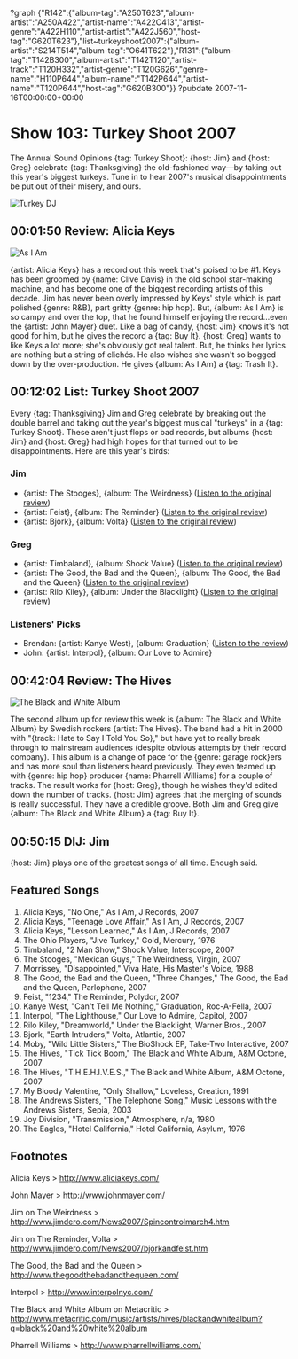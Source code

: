 ?graph {"R142":{"album-tag":"A250T623","album-artist":"A250A422","artist-name":"A422C413","artist-genre":"A422H110","artist-artist":"A422J560","host-tag":"G620T623"},"list~turkeyshoot2007":{"album-artist":"S214T514","album-tag":"O641T622"},"R131":{"album-tag":"T142B300","album-artist":"T142T120","artist-track":"T120H332","artist-genre":"T120G626","genre-name":"H110P644","album-name":"T142P644","artist-name":"T120P644","host-tag":"G620B300"}}
?pubdate 2007-11-16T00:00:00+00:00

# Show 103: Turkey Shoot 2007
The Annual Sound Opinions {tag: Turkey Shoot}: {host: Jim} and {host: Greg} celebrate {tag: Thanksgiving} the old-fashioned way—by taking out this year's biggest turkeys. Tune in to hear 2007's musical disappointments be put out of their misery, and ours.

![Turkey DJ](http://static.soundopinions.org/images/2007/turkeys-07.jpg)

## 00:01:50 Review: Alicia Keys
![As I Am](http://is2.mzstatic.com/image/thumb/Music/v4/f1/cd/b2/f1cdb26a-7c57-6f38-5149-6f540baa811c/source/600x600bb.jpg "316069/267101089")

{artist: Alicia Keys} has a record out this week that's poised to be #1. Keys has been groomed by {name: Clive Davis} in the old school star-making machine, and has become one of the biggest recording artists of this decade. Jim has never been overly impressed by Keys' style which is part polished {genre: R&B}, part gritty {genre: hip hop}. But, {album: As I Am} is so campy and over the top, that he found himself enjoying the record...even the {artist: John Mayer} duet. Like a bag of candy, {host: Jim} knows it's not good for him, but he gives the record a {tag: Buy It}. {host: Greg} wants to like Keys a lot more; she's obviously got real talent. But, he thinks her lyrics are nothing but a string of clichés. He also wishes she wasn't so bogged down by the over-production. He gives {album: As I Am} a {tag: Trash It}.

## 00:12:02 List: Turkey Shoot 2007
Every {tag: Thanksgiving} Jim and Greg celebrate by breaking out the double barrel and taking out the year's biggest musical "turkeys" in a {tag: Turkey Shoot}. These aren't just flops or bad records, but albums {host: Jim} and {host: Greg} had high hopes for that turned out to be disappointments. Here are this year's birds:

### Jim
- {artist: The Stooges}, {album: The Weirdness} ([Listen to the original review](/show/66/))
- {artist: Feist}, {album: The Reminder} ([Listen to the original review](/show/75/))
- {artist: Bjork}, {album: Volta} ([Listen to the original review](/show/75/))

### Greg
- {artist: Timbaland}, {album: Shock Value} ([Listen to the original review](/show/71/))
- {artist: The Good, the Bad and the Queen}, {album: The Good, the Bad and the Queen} ([Listen to the original review](/show/61/))
- {artist: Rilo Kiley}, {album: Under the Blacklight} ([Listen to the original review](/show/91/))

### Listeners' Picks

- Brendan: {artist: Kanye West}, {album: Graduation} ([Listen to the review](/show/93/))
- John: {artist: Interpol}, {album: Our Love to Admire}

## 00:42:04 Review: The Hives
![The Black and White Album](http://is5.mzstatic.com/image/thumb/Music/v4/f6/b8/17/f6b81735-79b7-1bd7-4dd9-f72437015ace/source/600x600bb.jpg "994708/267782170")

The second album up for review this week is {album: The Black and White Album} by Swedish rockers {artist: The Hives}. The band had a hit in 2000 with "{track: Hate to Say I Told You So}," but have yet to really break through to mainstream audiences (despite obvious attempts by their record company). This album is a change of pace for the {genre: garage rock}ers and has more soul than listeners heard previously. They even teamed up with {genre: hip hop} producer {name: Pharrell Williams} for a couple of tracks. The result works for {host: Greg}, though he wishes they'd edited down the number of tracks. {host: Jim} agrees that the merging of sounds is really successful. They have a credible groove. Both Jim and Greg give {album: The Black and White Album} a {tag: Buy It}.

## 00:50:15 DIJ: Jim
{host: Jim} plays one of the greatest songs of all time. Enough said.


## Featured Songs
1. Alicia Keys, "No One," As I Am, J Records, 2007
2. Alicia Keys, "Teenage Love Affair," As I Am, J Records, 2007
3. Alicia Keys, "Lesson Learned," As I Am, J Records, 2007
4. The Ohio Players, "Jive Turkey," Gold, Mercury, 1976
5. Timbaland, "2 Man Show," Shock Value, Interscope, 2007
6. The Stooges, "Mexican Guys," The Weirdness, Virgin, 2007
7. Morrissey, "Disappointed," Viva Hate, His Master's Voice, 1988
8. The Good, the Bad and the Queen, "Three Changes," The Good, the Bad and the Queen, Parlophone, 2007
9. Feist, "1234," The Reminder, Polydor, 2007
10. Kanye West, "Can't Tell Me Nothing," Graduation, Roc-A-Fella, 2007
11. Interpol, "The Lighthouse," Our Love to Admire, Capitol, 2007
12. Rilo Kiley, "Dreamworld," Under the Blacklight, Warner Bros., 2007
13. Bjork, "Earth Intruders," Volta, Atlantic, 2007
14. Moby, "Wild Little Sisters," The BioShock EP, Take-Two Interactive, 2007
15. The Hives, "Tick Tick Boom," The Black and White Album, A&M Octone, 2007
16. The Hives, "T.H.E.H.I.V.E.S.," The Black and White Album, A&M Octone, 2007
17. My Bloody Valentine, "Only Shallow," Loveless, Creation, 1991
18. The Andrews Sisters, "The Telephone Song," Music Lessons with the Andrews Sisters, Sepia, 2003
19. Joy Division, "Transmission," Atmosphere, n/a, 1980
20. The Eagles, "Hotel California," Hotel California, Asylum, 1976

## Footnotes
Alicia Keys > http://www.aliciakeys.com/

John Mayer > http://www.johnmayer.com/

Jim on The Weirdness > http://www.jimdero.com/News2007/Spincontrolmarch4.htm

Jim on The Reminder, Volta > http://www.jimdero.com/News2007/bjorkandfeist.htm

The Good, the Bad and the Queen > http://www.thegoodthebadandthequeen.com/

Interpol > http://www.interpolnyc.com/

The Black and White Album on Metacritic > http://www.metacritic.com/music/artists/hives/blackandwhitealbum?q=black%20and%20white%20album

Pharrell Williams > http://www.pharrellwilliams.com/